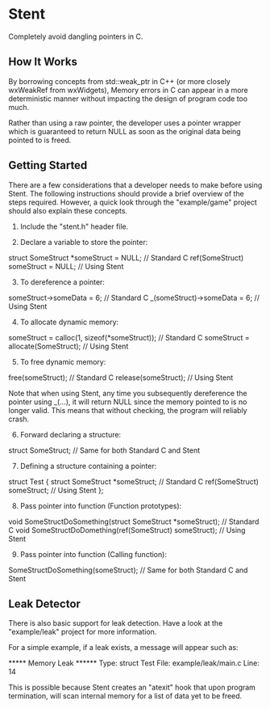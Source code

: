 Stent
=====
Completely avoid dangling pointers in C.

How It Works
------------
By borrowing concepts from std::weak_ptr in C++ (or more closely
wxWeakRef from wxWidgets), Memory errors in C can appear in a more
deterministic manner without impacting the design of program code
too much.

Rather than using a raw pointer, the developer uses a pointer wrapper
which is guaranteed to return NULL as soon as the original data
being pointed to is freed.

Getting Started
---------------
There are a few considerations that a developer needs to make before
using Stent. The following instructions should provide a brief overview
of the steps required. However, a quick look through the "example/game"
project should also explain these concepts.

1) Include the "stent.h" header file.

2) Declare a variable to store the pointer:

struct SomeStruct *someStruct = NULL;     // Standard C
ref(SomeStruct) someStruct = NULL;        // Using Stent

3) To dereference a pointer:

someStruct->someData = 6;        // Standard C
_(someStruct)->someData = 6;     // Using Stent

4) To allocate dynamic memory:

someStruct = calloc(1, sizeof(*someStruct));     // Standard C
someStruct = allocate(SomeStruct);               // Using Stent

5) To free dynamic memory:

free(someStruct);     // Standard C
release(someStruct);  // Using Stent

Note that when using Stent, any time you subsequently dereference
the pointer using _(...), it will return NULL since the memory pointed
to is no longer valid. This means that without checking, the program
will reliably crash.

6) Forward declaring a structure:

struct SomeStruct;     // Same for both Standard C and Stent

7) Defining a structure containing a pointer:

struct Test
{
  struct SomeStruct *someStruct;     // Standard C
  ref(SomeStruct) someStruct;        // Using Stent
};

8) Pass pointer into function (Function prototypes):

void SomeStructDoSomething(struct SomeStruct *someStruct);     // Standard C
void SomeStructDoDomething(ref(SomeStruct) someStruct);        // Using Stent

9) Pass pointer into function (Calling function):

SomeStructDoSomething(someStruct);     // Same for both Standard C and Stent

Leak Detector
-------------
There is also basic support for leak detection. Have a look at the
"example/leak" project for more information.

For a simple example, if a leak exists, a message will appear such as:

***** Memory Leak ******
Type: struct Test
File: example/leak/main.c
Line: 14

This is possible because Stent creates an "atexit" hook that upon
program termination, will scan internal memory for a list of data
yet to be freed.
